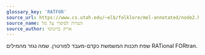 ```yaml
---
glossary_key: 'RATFOR'
source_url: https://www.cs.utah.edu/~elb/folklore/mel-annotated/node2.html#SECTION00020000000000000000
source_name: הערות לסיפור על מל
source_author: אריק ברונוונד
---
```


שפת תכנות המשמשת כקדם-מעבד לפורטרן. שמה נגזר מהמילים RATional FORtran.
